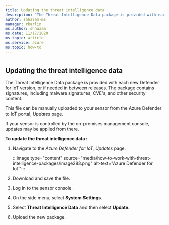 ```yaml
---
title: Updating the threat intelligence data
description: "The Threat Intelligence Data package is provided with each new Defender for IoT version, or if needed in between releases."
author: shhazam-ms
manager: rkarlin
ms.author: shhazam
ms.date: 11/17/2020
ms.topic: article
ms.service: azure
ms.topic: how-to
---
```


#

## Updating the threat intelligence data

The Threat Intelligence Data package is provided with each new Defender for IoT version, or if needed in between releases. The package contains signatures, including malware signatures, CVE's, and other security content.

This file can be manually uploaded to your sensor from the Azure Defender to IoT portal, *Updates* page.

If your sensor is controlled by the on-premises management console, updates may be applied from there.

**To update the threat intelligence data:**

1.  Navigate to the *Azure Defender for IoT, Updates* page.

    :::image type="content" source="media/how-to-work-with-threat-intelligence-packages/image283.png" alt-text="Azure Defender for IoT":::

2. Download and save the file.

3. Log in to the sensor console.

4. On the side menu, select **System Settings**.

5. Select **Threat Intelligence Data** and then select **Update.**

6. Upload the new package.
